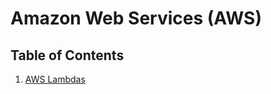 # Amazon Web Services (AWS)

## Table of Contents

1. [AWS Lambdas](./lambdas/aws-lambdas-beginners.md)